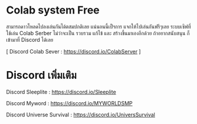 # Colab system Free


 สามารถดาวโหลดไปลงเล่นกันได้ตสมปกติเลย 
 แน่นอนนี้เป็ฯการ แจกให้ไปเล่นกันฟรีๆเลย
 ระบบเซิฟที่ใช้เล่น Colab Serber ไม่ว่าจะเป็น รวบรวม แก้ไข้ และ สร้างขึ้นมาเองอีกด้วย
 ถ้าอยากสนับสนุน ก็ เข้ามาที่ Discord ได้เลย
 
  [ Discord Colab Sever : https://discord.io/ColabServer ]
 
# Discord เพิ่มเติม

 Discord Sleeplite : https://discord.io/Sleeplite
 
 Discord Myword : https://discord.io/MYWORLDSMP
 
 Discord Universe Survival : https://discord.io/UniversSurvival
 
